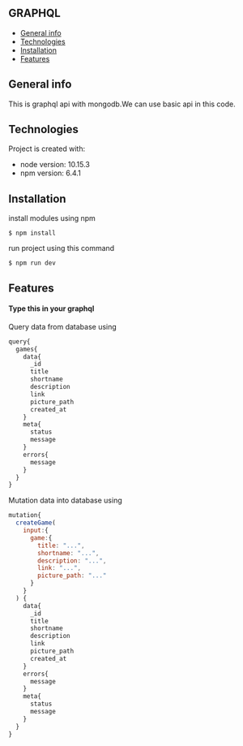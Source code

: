 ## GRAPHQL 
* [General info](#general-info)
* [Technologies](#Technologies)
* [Installation](#installation)
* [Features](#features)

## General info
This is graphql api with mongodb.We can use basic api in this code.

## Technologies
Project is created with:
* node version: 10.15.3
* npm  version: 6.4.1

## Installation
install modules using npm
```
$ npm install 
```
run project using this command
```
$ npm run dev
```

## Features
#### Type this in your graphql
Query data from database using
```js
query{
  games{
    data{
      _id
      title
      shortname
      description
      link
      picture_path
      created_at
    }
    meta{
      status
      message
    }
    errors{
      message
    }
  }
}
```
Mutation data into database using
```js
mutation{
  createGame(
    input:{
      game:{
        title: "...",
      	shortname: "...",
        description: "...",
        link: "...",
        picture_path: "..."
      }
    }
  ) {
    data{
      _id
      title
      shortname
      description
      link
      picture_path
      created_at
    }
    errors{
      message
    }
    meta{
      status
      message
    }
  }
}
```
